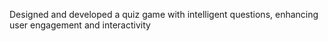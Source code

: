 Designed and developed a quiz game with intelligent questions, enhancing user engagement and interactivity
